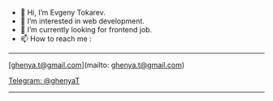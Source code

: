 - 👋 Hi, I’m Evgeny Tokarev.
- 👀 I’m interested in web development.
- 🌱 I’m currently looking for frontend job.
- 📫 How to reach me : 
---
[ghenya.t@gmail.com](mailto: ghenya.t@gmail.com)

[Telegram: @ghenyaT](https://t.me/ghenyaT)

---

